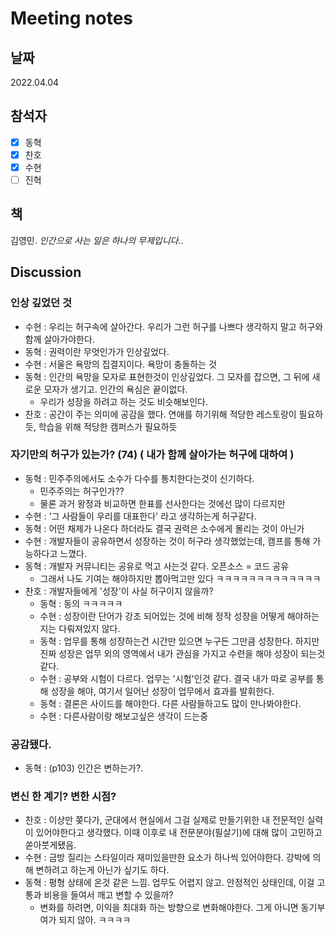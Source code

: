 # Meeting notes

## 날짜

2022.04.04

## 참석자

- [x] 동혁
- [x] 찬호
- [x] 수현
- [ ] 진혁

## 책

김영민. <i>인간으로 사는 일은 하나의 무제입니다.</i>.


## Discussion
### 인상 깊었던 것
- 수현 : 우리는 허구속에 살아간다. 우리가 그런 허구를 나쁘다 생각하지 말고 허구와 함께 살아가야한다. 
- 동혁 : 권력이란 무엇인가가 인상깊었다. 
- 수현 : 서울은 욕망의 집결지이다. 욕망이 충돌하는 것
- 동혁 : 인간의 욕망을 모자로 표현한것이 인상깊었다. 그 모자를 잡으면, 그 뒤에 새로운 모자가 생기고. 인간의 욕심은 끝이없다.
  - 우리가 성장을 하려고 하는 것도 비슷해보인다.
- 찬호 : 공간이 주는 의미에 공감을 했다. 연애를 하기위해 적당한 레스토랑이 필요하듯, 학습을 위해 적당한 캠퍼스가 필요하듯

### 자기만의 허구가 있는가? (74) ( 내가 함께 살아가는 허구에 대하여 )
- 동혁 : 민주주의에서도 소수가 다수를 통치한다는것이 신기하다.  
  - 민주주의는 허구인가?? 
  - 물론 과거 왕정과 비교하면 한표를 선사한다는 것에선 많이 다르지만
- 수현 : '그 사람들이 우리를 대표한다' 라고 생각하는게 허구같다.
- 동혁 : 어떤 채제가 나온다 하더라도 결국 권력은 소수에게 몰리는 것이 아닌가
- 수현 : 개발자들이 공유하면서 성장하는 것이 허구라 생각했었는데, 캠프를 통해 가능하다고 느꼈다.
- 동혁 : 개발자 커뮤니티는 공유로 먹고 사는것 같다. 오픈소스 = 코드 공유 
  - 그래서 나도 기여는 해야하지만 뽑아먹고만 있다 ㅋㅋㅋㅋㅋㅋㅋㅋㅋㅋㅋㅋㅋ
- 찬호 : 개발자들에게 '성장'이 사실 허구이지 않을까?
  - 동혁 : 동의 ㅋㅋㅋㅋㅋ
  - 수현 : 성장이란 단어가 강조 되어있는 것에 비해 정작 성장을 어떻게 해야하는지는 다뤄져있지 않다.
  - 동혁 : 업무를 통해 성장하는건 시간만 있으면 누구든 그만큼 성장한다. 하지만 진짜 성장은 업무 외의 영역에서 내가 관심을 가지고 수련을 해야 성장이 되는것 같다.
  - 수현 : 공부와 시험이 다르다. 업무는 '시험'인것 같다. 결국 내가 따로 공부를 통해 성장을 해야, 여기서 일어난 성장이 업무에서 효과를 발휘한다.
  - 동혁 : 결론은 사이드를 해야한다. 다른 사람들하고도 많이 만나봐야한다.
  - 수현 : 다른사람이랑 해보고싶은 생각이 드는중

### 공감됐다.
- 동혁 : (p103) 인간은 변하는가?. 


### 변신 한 계기? 변한 시점?
- 찬호 : 이상만 쫒다가, 군대에서 현실에서 그걸 실제로 만들기위한 내 전문적인 실력이 있어야한다고 생각했다. 이때 이후로 내 전문분야(필살기)에 대해 많이 고민하고 쏟아붓게됐음.
- 수현 : 금방 질리는 스타일이라 재미있을만한 요소가 하나씩 있어야한다. 강박에 의해 변하려고 하는게 아닌가 싶기도 하다.
- 동혁 : 평형 상태에 온것 같은 느낌. 업무도 어렵지 않고. 안정적인 상태인데, 이걸 고통과 비용을 들여서 깨고 변할 수 있을까?
  - 변화를 하려면, 이익을 최대화 하는 방향으로 변화해야한다. 그게 아니면 동기부여가 되지 않아. ㅋㅋㅋㅋ

